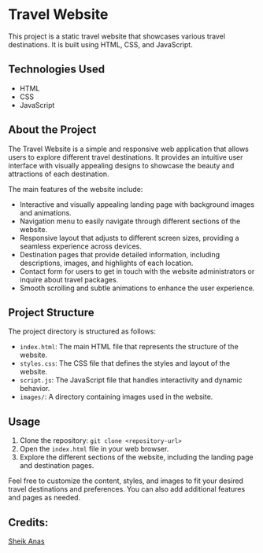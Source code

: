 # Travel Website

This project is a static travel website that showcases various travel destinations. It is built using HTML, CSS, and JavaScript.

## Technologies Used

- HTML
- CSS
- JavaScript

## About the Project

The Travel Website is a simple and responsive web application that allows users to explore different travel destinations. It provides an intuitive user interface with visually appealing designs to showcase the beauty and attractions of each destination.

The main features of the website include:

- Interactive and visually appealing landing page with background images and animations.
- Navigation menu to easily navigate through different sections of the website.
- Responsive layout that adjusts to different screen sizes, providing a seamless experience across devices.
- Destination pages that provide detailed information, including descriptions, images, and highlights of each location.
- Contact form for users to get in touch with the website administrators or inquire about travel packages.
- Smooth scrolling and subtle animations to enhance the user experience.

## Project Structure

The project directory is structured as follows:

- `index.html`: The main HTML file that represents the structure of the website.
- `styles.css`: The CSS file that defines the styles and layout of the website.
- `script.js`: The JavaScript file that handles interactivity and dynamic behavior.
- `images/`: A directory containing images used in the website.

## Usage

1. Clone the repository: `git clone <repository-url>`
2. Open the `index.html` file in your web browser.
3. Explore the different sections of the website, including the landing page and destination pages.

Feel free to customize the content, styles, and images to fit your desired travel destinations and preferences. You can also add additional features and pages as needed.

## Credits:
[Sheik Anas](https://www.youtube.com/@MrWebDesignerAnas)
